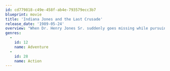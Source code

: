 ```yaml
---
id: cd779818-c49e-458f-ab4e-793579ecc3b7
blueprint: movie
title: 'Indiana Jones and the Last Crusade'
release_date: '1989-05-24'
overview: "When Dr. Henry Jones Sr. suddenly goes missing while pursuing the Holy Grail, eminent archaeologist Indiana must team up with Marcus Brody, Sallah and Elsa Schneider to follow in his father's footsteps and stop the Nazis from recovering the power of eternal life."
genres:
  -
    id: 12
    name: Adventure
  -
    id: 28
    name: Action
---
```

